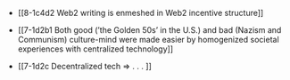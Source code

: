 - [[8-1c4d2 Web2 writing is enmeshed in Web2 incentive structure]]

- [[7-1d2b1 Both good (’the Golden 50s’ in the U.S.) and bad (Nazism and Communism) culture-mind were made easier by homogenized societal experiences with centralized technology]]
- [[7-1d2c Decentralized tech ⇒ . . . ]]

